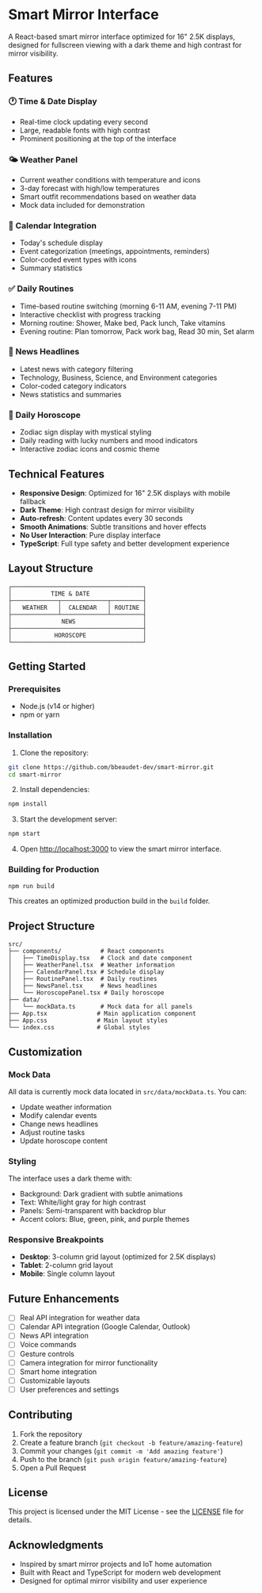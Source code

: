 # Smart Mirror Interface

A React-based smart mirror interface optimized for 16" 2.5K displays, designed for fullscreen viewing with a dark theme and high contrast for mirror visibility.

## Features

### 🕐 Time & Date Display

- Real-time clock updating every second
- Large, readable fonts with high contrast
- Prominent positioning at the top of the interface

### 🌤️ Weather Panel

- Current weather conditions with temperature and icons
- 3-day forecast with high/low temperatures
- Smart outfit recommendations based on weather data
- Mock data included for demonstration

### 📅 Calendar Integration

- Today's schedule display
- Event categorization (meetings, appointments, reminders)
- Color-coded event types with icons
- Summary statistics

### ✅ Daily Routines

- Time-based routine switching (morning 6-11 AM, evening 7-11 PM)
- Interactive checklist with progress tracking
- Morning routine: Shower, Make bed, Pack lunch, Take vitamins
- Evening routine: Plan tomorrow, Pack work bag, Read 30 min, Set alarm

### 📰 News Headlines

- Latest news with category filtering
- Technology, Business, Science, and Environment categories
- Color-coded category indicators
- News statistics and summaries

### 🔮 Daily Horoscope

- Zodiac sign display with mystical styling
- Daily reading with lucky numbers and mood indicators
- Interactive zodiac icons and cosmic theme

## Technical Features

- **Responsive Design**: Optimized for 16" 2.5K displays with mobile fallback
- **Dark Theme**: High contrast design for mirror visibility
- **Auto-refresh**: Content updates every 30 seconds
- **Smooth Animations**: Subtle transitions and hover effects
- **No User Interaction**: Pure display interface
- **TypeScript**: Full type safety and better development experience

## Layout Structure

```
┌─────────────────────────────────────┐
│           TIME & DATE               │
├─────────────┬─────────────┬─────────┤
│   WEATHER   │  CALENDAR   │ ROUTINE │
├─────────────┴─────────────┴─────────┤
│              NEWS                   │
├─────────────────────────────────────┤
│            HOROSCOPE                │
└─────────────────────────────────────┘
```

## Getting Started

### Prerequisites

- Node.js (v14 or higher)
- npm or yarn

### Installation

1. Clone the repository:

```bash
git clone https://github.com/bbeaudet-dev/smart-mirror.git
cd smart-mirror
```

2. Install dependencies:

```bash
npm install
```

3. Start the development server:

```bash
npm start
```

4. Open [http://localhost:3000](http://localhost:3000) to view the smart mirror interface.

### Building for Production

```bash
npm run build
```

This creates an optimized production build in the `build` folder.

## Project Structure

```
src/
├── components/           # React components
│   ├── TimeDisplay.tsx   # Clock and date component
│   ├── WeatherPanel.tsx  # Weather information
│   ├── CalendarPanel.tsx # Schedule display
│   ├── RoutinePanel.tsx  # Daily routines
│   ├── NewsPanel.tsx     # News headlines
│   └── HoroscopePanel.tsx # Daily horoscope
├── data/
│   └── mockData.ts       # Mock data for all panels
├── App.tsx              # Main application component
├── App.css              # Main layout styles
└── index.css            # Global styles
```

## Customization

### Mock Data

All data is currently mock data located in `src/data/mockData.ts`. You can:

- Update weather information
- Modify calendar events
- Change news headlines
- Adjust routine tasks
- Update horoscope content

### Styling

The interface uses a dark theme with:

- Background: Dark gradient with subtle animations
- Text: White/light gray for high contrast
- Panels: Semi-transparent with backdrop blur
- Accent colors: Blue, green, pink, and purple themes

### Responsive Breakpoints

- **Desktop**: 3-column grid layout (optimized for 2.5K displays)
- **Tablet**: 2-column grid layout
- **Mobile**: Single column layout

## Future Enhancements

- [ ] Real API integration for weather data
- [ ] Calendar API integration (Google Calendar, Outlook)
- [ ] News API integration
- [ ] Voice commands
- [ ] Gesture controls
- [ ] Camera integration for mirror functionality
- [ ] Smart home integration
- [ ] Customizable layouts
- [ ] User preferences and settings

## Contributing

1. Fork the repository
2. Create a feature branch (`git checkout -b feature/amazing-feature`)
3. Commit your changes (`git commit -m 'Add amazing feature'`)
4. Push to the branch (`git push origin feature/amazing-feature`)
5. Open a Pull Request

## License

This project is licensed under the MIT License - see the [LICENSE](LICENSE) file for details.

## Acknowledgments

- Inspired by smart mirror projects and IoT home automation
- Built with React and TypeScript for modern web development
- Designed for optimal mirror visibility and user experience
